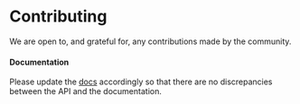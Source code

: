 # Contributing

We are open to, and grateful for, any contributions made by the community.

#### Documentation

Please update the [docs](README.md) accordingly so that there are no discrepancies between the API and the documentation.

